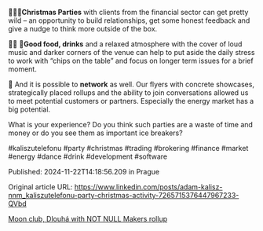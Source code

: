 🎄💃🕺**Christmas Parties** with clients from the financial sector can get pretty wild –⁠⁠⁠⁠⁠⁠ an opportunity to build relationships, get some honest feedback and give a nudge to think more outside of the box.


🍲🍹 🍺**Good food, drinks** and a relaxed atmosphere with the cover of loud music and darker corners of the venue can help to put aside the daily stress to work with “chips on the table” and focus on longer term issues for a brief moment.


🤝 And it is possible to **network** as well. Our flyers with concrete showcases, strategically placed rollups and the ability to join conversations allowed us to meet potential customers or partners. Especially the energy market has a big potential.


What is your experience? Do you think such parties are a waste of time and money or do you see them as important ice breakers?


#kaliszutelefonu #party #christmas #trading #brokering #finance #market #energy #dance #drink #development #software


Published: 2024-11-22T14:18:56.209 in Prague

Original article URL: https://www.linkedin.com/posts/adam-kalisz-nnm_kaliszutelefonu-party-christmas-activity-7265715376447967233-QVbd

[Moon club, Dlouhá with NOT NULL Makers rollup](./media/moon-club-42fs.jpg)
